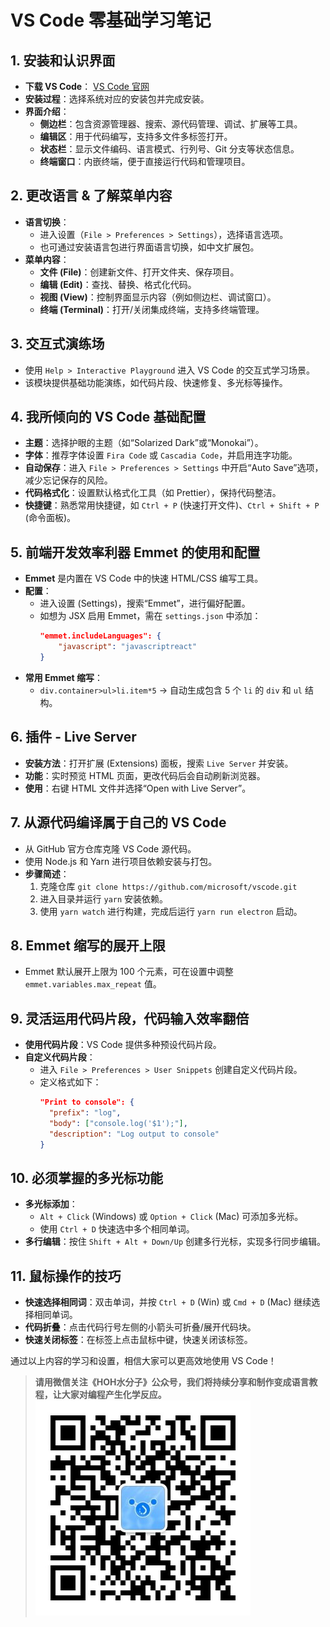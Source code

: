 # VS Code 零基础学习笔记

## 1. 安装和认识界面

- **下载 VS Code**： [VS Code 官网](https://code.visualstudio.com/)
- **安装过程**：选择系统对应的安装包并完成安装。
- **界面介绍**：
  - **侧边栏**：包含资源管理器、搜索、源代码管理、调试、扩展等工具。
  - **编辑区**：用于代码编写，支持多文件多标签打开。
  - **状态栏**：显示文件编码、语言模式、行列号、Git 分支等状态信息。
  - **终端窗口**：内嵌终端，便于直接运行代码和管理项目。

## 2. 更改语言 & 了解菜单内容

- **语言切换**：
  - 进入设置（`File > Preferences > Settings`），选择语言选项。
  - 也可通过安装语言包进行界面语言切换，如中文扩展包。
- **菜单内容**：
  - **文件 (File)**：创建新文件、打开文件夹、保存项目。
  - **编辑 (Edit)**：查找、替换、格式化代码。
  - **视图 (View)**：控制界面显示内容（例如侧边栏、调试窗口）。
  - **终端 (Terminal)**：打开/关闭集成终端，支持多终端管理。

## 3. 交互式演练场

- 使用 `Help > Interactive Playground` 进入 VS Code 的交互式学习场景。
- 该模块提供基础功能演练，如代码片段、快速修复、多光标等操作。

## 4. 我所倾向的 VS Code 基础配置

- **主题**：选择护眼的主题（如“Solarized Dark”或“Monokai”）。
- **字体**：推荐字体设置 `Fira Code` 或 `Cascadia Code`，并启用连字功能。
- **自动保存**：进入 `File > Preferences > Settings` 中开启“Auto Save”选项，减少忘记保存的风险。
- **代码格式化**：设置默认格式化工具（如 Prettier），保持代码整洁。
- **快捷键**：熟悉常用快捷键，如 `Ctrl + P` (快速打开文件)、`Ctrl + Shift + P` (命令面板)。

## 5. 前端开发效率利器 Emmet 的使用和配置

- **Emmet** 是内置在 VS Code 中的快速 HTML/CSS 编写工具。
- **配置**：
  - 进入设置 (Settings)，搜索“Emmet”，进行偏好配置。
  - 如想为 JSX 启用 Emmet，需在 `settings.json` 中添加：
    ```json
    "emmet.includeLanguages": {
        "javascript": "javascriptreact"
    }
    ```
- **常用 Emmet 缩写**：
  - `div.container>ul>li.item*5` → 自动生成包含 5 个 `li` 的 `div` 和 `ul` 结构。

## 6. 插件 - Live Server

- **安装方法**：打开扩展 (Extensions) 面板，搜索 `Live Server` 并安装。
- **功能**：实时预览 HTML 页面，更改代码后会自动刷新浏览器。
- **使用**：右键 HTML 文件并选择“Open with Live Server”。

## 7. 从源代码编译属于自己的 VS Code

- 从 GitHub 官方仓库克隆 VS Code 源代码。
- 使用 Node.js 和 Yarn 进行项目依赖安装与打包。
- **步骤简述**：
  1. 克隆仓库 `git clone https://github.com/microsoft/vscode.git`
  2. 进入目录并运行 `yarn` 安装依赖。
  3. 使用 `yarn watch` 进行构建，完成后运行 `yarn run electron` 启动。

## 8. Emmet 缩写的展开上限

- Emmet 默认展开上限为 100 个元素，可在设置中调整 `emmet.variables.max_repeat` 值。

## 9. 灵活运用代码片段，代码输入效率翻倍

- **使用代码片段**：VS Code 提供多种预设代码片段。
- **自定义代码片段**：
  - 进入 `File > Preferences > User Snippets` 创建自定义代码片段。
  - 定义格式如下：
    ```json
    "Print to console": {
      "prefix": "log",
      "body": ["console.log('$1');"],
      "description": "Log output to console"
    }
    ```

## 10. 必须掌握的多光标功能

- **多光标添加**：
  - `Alt + Click` (Windows) 或 `Option + Click` (Mac) 可添加多光标。
  - 使用 `Ctrl + D` 快速选中多个相同单词。
- **多行编辑**：按住 `Shift + Alt + Down/Up` 创建多行光标，实现多行同步编辑。

## 11. 鼠标操作的技巧

- **快速选择相同词**：双击单词，并按 `Ctrl + D` (Win) 或 `Cmd + D` (Mac) 继续选择相同单词。
- **代码折叠**：点击代码行号左侧的小箭头可折叠/展开代码块。
- **快速关闭标签**：在标签上点击鼠标中键，快速关闭该标签。

通过以上内容的学习和设置，相信大家可以更高效地使用 VS Code！

> **请用微信关注《HOH水分子》公众号，我们将持续分享和制作变成语言教程，让大家对编程产生化学反应。**
![水分子社区](../images/HOH_QR.jpg)